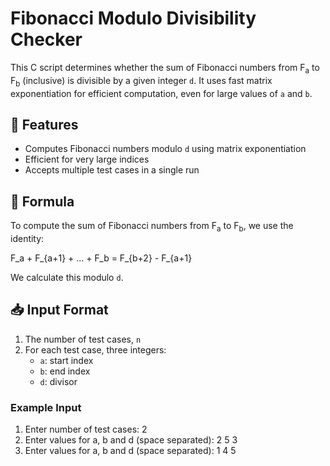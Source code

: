 # Fibonacci Modulo Divisibility Checker

This C script determines whether the sum of Fibonacci numbers from F<sub>a</sub> to F<sub>b</sub> (inclusive) is divisible by a given integer `d`. It uses fast matrix exponentiation for efficient computation, even for large values of `a` and `b`.

## 🔧 Features

- Computes Fibonacci numbers modulo `d` using matrix exponentiation
- Efficient for very large indices
- Accepts multiple test cases in a single run

## 🧠 Formula

To compute the sum of Fibonacci numbers from F<sub>a</sub> to F<sub>b</sub>, we use the identity:

F_a + F_{a+1} + ... + F_b = F_{b+2} - F_{a+1}

We calculate this modulo `d`.

## 📥 Input Format

1. The number of test cases, `n`
2. For each test case, three integers:
   - `a`: start index
   - `b`: end index
   - `d`: divisor

### Example Input

1. Enter number of test cases: 2
2. Enter values for a, b and d (space separated): 2 5 3
3. Enter values for a, b and d (space separated): 1 4 5

